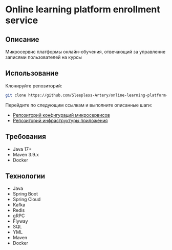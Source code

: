 # Online learning platform enrollment service
## Описание
Микросервис платформы онлайн-обучения, отвечающий за управление записями пользователей на курсы
## Использование
Клонируйте репозиторий:
```bash
git clone https://github.com/Sleepless-Artery/online-learning-platform-enrollment-service
```
Перейдите по следующим ссылкам и выполните описанные шаги:
- [Репозиторий конфигураций микросервисов](https://github.com/Sleepless-Artery/online-learning-platform-configs)
- [Репозиторий инфраструктуры приложения](https://github.com/Sleepless-Artery/online-learning-platform-infra)
## Требования
- Java 17+
- Maven 3.9.x
- Docker
## Технологии
- Java
- Spring Boot
- Spring Cloud
- Kafka
- Redis
- gRPC
- Flyway
- SQL
- YML
- Maven
- Docker
